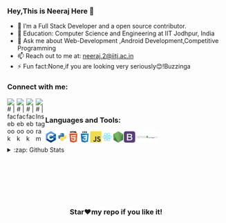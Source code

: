 ### Hey,This is Neeraj Here 👋




- 🔭 I’m a Full Stack Developer and a open source contributor.
- 💼 Education: Computer Science and Engineering at IIT Jodhpur, India
- 💬 Ask me about Web-Development ,Android Development,Competitive Programming
- 📫 Reach out to me at: neeraj.2@iitj.ac.in
- ⚡ Fun fact:None,if you are looking very seriously😊!Buzzinga






 


### Connect with me:



[<img align="left" alt="# | facebook" width="22px" src="https://cdn.jsdelivr.net/npm/simple-icons@v3/icons/linkedin.svg" />][linkedin]
[<img align="left" alt="# | facebook" width="22px" src="https://cdn.jsdelivr.net/npm/simple-icons@v3/icons/facebook.svg" />][facebook]
[<img align="left" alt="# | facebook" width="22px" src="https://cdn.jsdelivr.net/npm/simple-icons@v3/icons/twitter.svg" />][twitter]
[<img align="left" alt="# | Instagram" width="22px" src="https://cdn.jsdelivr.net/npm/simple-icons@v3/icons/instagram.svg" />][instagram]

<br />

### Languages and Tools:

<img align="left" alt="MongoDB" width="26px" src="https://raw.githubusercontent.com/github/explore/80688e429a7d4ef2fca1e82350fe8e3517d3494d/topics/cpp/cpp.png" />
<img align="left" alt="MongoDB" width="26px" src="https://raw.githubusercontent.com/github/explore/80688e429a7d4ef2fca1e82350fe8e3517d3494d/topics/python/python.png" />
<img align="left" alt="HTML5" width="26px" src="https://raw.githubusercontent.com/github/explore/80688e429a7d4ef2fca1e82350fe8e3517d3494d/topics/html/html.png" />
<img align="left" alt="CSS3" width="26px" src="https://raw.githubusercontent.com/github/explore/80688e429a7d4ef2fca1e82350fe8e3517d3494d/topics/css/css.png" />
<img align="left" alt="JavaScript" width="26px" src="https://raw.githubusercontent.com/github/explore/80688e429a7d4ef2fca1e82350fe8e3517d3494d/topics/javascript/javascript.png" />
<img align="left" alt="React" width="26px" src="https://raw.githubusercontent.com/github/explore/80688e429a7d4ef2fca1e82350fe8e3517d3494d/topics/react/react.png" />
<img align="left" alt="Node.js" width="26px" src="https://raw.githubusercontent.com/github/explore/80688e429a7d4ef2fca1e82350fe8e3517d3494d/topics/nodejs/nodejs.png" />
<img align="left" alt="Bootstrap" width="26px" src="https://raw.githubusercontent.com/github/explore/80688e429a7d4ef2fca1e82350fe8e3517d3494d/topics/bootstrap/bootstrap.png"/>
<img align="left" alt="MongoDB" width="26px" src="https://raw.githubusercontent.com/github/explore/80688e429a7d4ef2fca1e82350fe8e3517d3494d/topics/express/express.png" />
<img align="left" alt="MongoDB" width="26px" src="https://raw.githubusercontent.com/github/explore/80688e429a7d4ef2fca1e82350fe8e3517d3494d/topics/mongodb/mongodb.png" />


<br />
<br />

<details>
  <summary>:zap: Github Stats</summary>

   <img align="left" alt="codeSTACKr's Github Stats" src="https://github-readme-stats.codestackr.vercel.app/api?username=neeraj-2&show_icons=true&hide_border=true" />
</details>
<br/><br/><br/><br/><br/><br/>
<div align="center">

### Star❤️my repo if you like it!

</div>


[facebook]: https://www.facebook.com/profile.php?id=100038987867826
[instagram]:https://www.instagram.com/neeraj__anand/
[linkedin]:https://www.linkedin.com/in/neeraj-anand-b7822b190/
[twitter]:https://twitter.com/neeraj__anand


